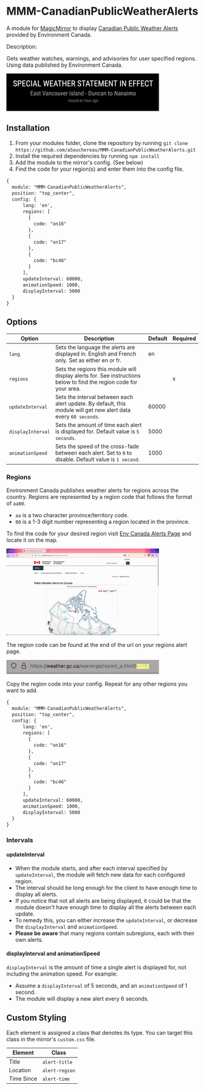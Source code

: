 # MMM-CanadianPublicWeatherAlerts

A module for [MagicMirror](https://github.com/MichMich/MagicMirror) to display [Canadian Public Weather Alerts](https://weather.gc.ca/warnings/index_e.html) provided by Environment Canada.

Description:

Gets weather watches, warnings, and advisories for user specified regions. Using data published by Environment Canada.

<img src="./img/AlertExample.gif" width="400">

## Installation

1. From your modules folder, clone the repository by running `git clone https://github.com/aSouchereau/MMM-CanadianPublicWeatherAlerts.git`
2. Install the required dependencies by running `npm install`
3. Add the module to the mirror's config. (See below)
4. Find the code for your region(s) and enter them into the config file.

```
{
  module: "MMM-CanadianPublicWeatherAlerts",
  position: "top_center",
  config: {
      lang: 'en',
      regions: [
        {
          code: "on16"
        },
        {
          code: "on17"
        },
        {
          code: "bc46"
        }
      ],
      updateInterval: 60000,
      animationSpeed: 1000,
      displayInterval: 5000
  }
}
```

## Options
| **Option**        | **Description**                                                                                                     | **Default** | **Required** |
|-------------------|---------------------------------------------------------------------------------------------------------------------|-------------|--------------|
| `lang`            | Sets the language the alerts are displayed in. English and French only. Set as either en or fr.                     | en          |              |
| `regions`         | Sets the regions this module will display alerts for. See instructions below to find the region code for your area. |             | x            |
| `updateInterval`  | Sets the interval between each alert update. By default, this module will get new alert data every `60 seconds`.    | 60000       |              |
| `displayInterval` | Sets the amount of time each alert is displayed for. Default value is `5 seconds`.                                  | 5000        |              |
| `animationSpeed`  | Sets the speed of the cross-fade between each alert. Set to `0` to disable. Default value is `1 second`.            | 1000        |              |

### Regions
Environment Canada publishes weather alerts for regions across the country. Regions are represented by a region code that follows the format of `aa00`.
- `aa` is a two character province/territory code.
- `00` is a 1-3 digit number representing a region located in the province.

To find the code for your desired region visit [Env Canada Alerts Page](https://weather.gc.ca/warnings/index_e.html) and locate it on the map.

<img src="img/MapNavigationExaple.gif" width="400">

The region code can be found at the end of the url on your regions alert page.

<img src="img/UrlExample.png" width="400">

Copy the region code into your config. Repeat for any other regions you want to add.

```
{
  module: "MMM-CanadianPublicWeatherAlerts",
  position: "top_center",
  config: {
      lang: 'en',
      regions: [
        {
          code: "on16"
        },
        {
          code: "on17"
        },
        {
          code: "bc46"
        }
      ],
      updateInterval: 60000,
      animationSpeed: 1000,
      displayInterval: 5000
  }
}
```


### Intervals

#### updateInterval
- When the module starts, and after each interval specified by `updateInterval`, the module will fetch new data for each configured region. 
- The interval should be long enough for the client to have enough time to display all alerts.
- If you notice that not all alerts are being displayed, it could be that the module doesn't have enough time to display all the alerts between each update. 
- To remedy this, you can either increase the `updateInterval`, or decrease the `displayInterval` and `animationSpeed`.
- **Please be aware** that many regions contain subregions, each with their own alerts.

#### displayInterval and animationSpeed
`displayInterval` is the amount of time a single alert is displayed for, not including the animation speed. For example: 
- Assume a `displayInterval` of 5 seconds, and an `animationSpeed` of 1 second.
- The module will display a new alert every 6 seconds.


## Custom Styling

Each element is assigned a class that denotes its type. You can target this class in the mirror's `custom.css` file.

| **Element** | **Class**      |
|-------------|----------------|
| Title       | `alert-title`  |
| Location    | `alert-region` |
| Time Since  | `alert-time`   |
